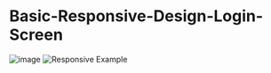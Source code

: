 # Basic-Responsive-Design-Login-Screen
![image](https://user-images.githubusercontent.com/87430770/176758924-d6a49b33-7abd-4cf5-8ed8-8a36f4115afb.png) 
![Responsive](https://user-images.githubusercontent.com/87430770/176761651-91003281-788b-40dc-b881-f38954c30d1d.gif)
Example
